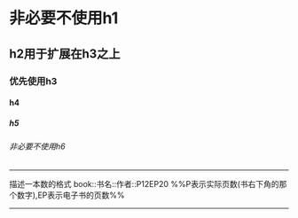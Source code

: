 # 非必要不使用h1
## h2用于扩展在h3之上
### 优先使用h3
#### h4
##### h5
###### 非必要不使用h6

---
描述一本数的格式
book::书名::作者::P12EP20  %%P表示实际页数(书右下角的那个数字),EP表示电子书的页数%%

---
